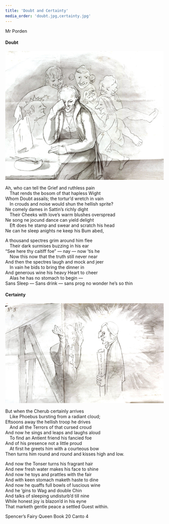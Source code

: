 ```yaml
---
title: 'Doubt and Certainty'
media_order: 'doubt.jpg,certainty.jpg'
---
```


<div class="author">Mr Porden</div>

#### Doubt

![Doubt](doubt.jpg?resize=350)

Ah, who can tell the Grief and ruthless pain  
&emsp;That rends the bosom of that hapless Wight  
Whom Doubt assails; the tortur’d wretch in vain  
&emsp;In crouds and noise would shun the hellish sprite?  
Ne comely dames in Sattin’s richly dight  
&emsp;Their Cheeks with love’s warm blushes overspread  
Ne song ne jocund dance can yield delight  
&emsp;Eft does he stamp and swear and scratch his head  
Ne can he sleep anights ne keep his Bum abed,  
  
A thousand spectres grim around him flee  
&emsp;Their dark surmises buzzing in his ear  
“See here thy caitiff foe” — nay — now ’tis he  
&emsp;Now this now that the truth still never near  
And then the spectres laugh and mock and jeer  
&emsp;In vain he bids to bring the dinner in  
And generous wine his heavy Heart to cheer  
&emsp;Alas he has no stomach to begin —  
Sans Sleep — Sans drink — sans prog no wonder he’s so thin  
  
#### Certainty  

![Certainty](certainty.jpg?resize=350)
  
But when the Cherub certainly arrives  
&emsp;Like Phoebus bursting from a radiant cloud;  
Eftsoons away the hellish troop he drives  
&emsp;And all the Terrors of that cursed croud  
And now he sings and leaps and laughs aloud  
&emsp;To find an Antient friend his fancied foe  
And of his presence not a little proud  
&emsp;At first he greets him with a courteous bow  
Then turns him round and round and kisses high and low.  
  
And now the Tonser turns his fragrant hair  
And new fresh water makes his face to shine  
And now he toys and prattles with the fair  
And with keen stomach maketh haste to dine  
And now he quaffs full bowls of luscious wine  
And he ’gins to Wag and double Chin  
And talks of sleeping undisturb’d till nine  
While honest joy is blazon’d in his eyne  
That marketh gentle peace a settled Guest within.
  
<span class="pencil">Spencer’s Fairy Queen Book 20 Canto 4</span>
